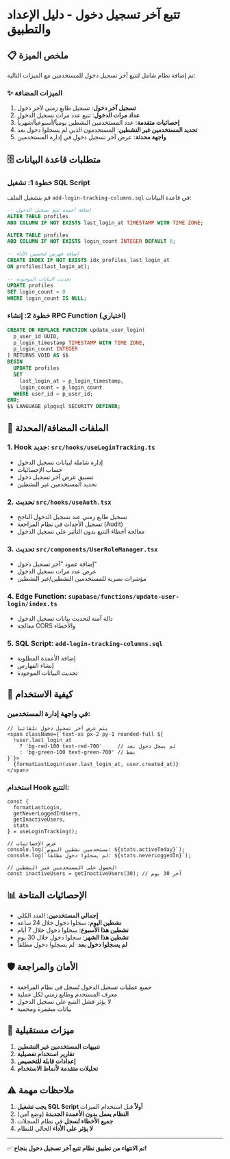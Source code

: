 # تتبع آخر تسجيل دخول - دليل الإعداد والتطبيق

## 📋 ملخص الميزة

تم إضافة نظام شامل لتتبع آخر تسجيل دخول للمستخدمين مع الميزات التالية:

### ✨ الميزات المضافة

1. **تسجيل آخر دخول**: تسجيل طابع زمني لآخر دخول
2. **عداد مرات الدخول**: تتبع عدد مرات تسجيل الدخول
3. **إحصائيات متقدمة**: عدد المستخدمين النشطين يومياً/أسبوعياً/شهرياً
4. **تحديد المستخدمين غير النشطين**: المستخدمون الذين لم يسجلوا دخول بعد
5. **واجهة محدثة**: عرض آخر تسجيل دخول في إدارة المستخدمين

## 🗄️ متطلبات قاعدة البيانات

### خطوة 1: تشغيل SQL Script

قم بتشغيل الملف `add-login-tracking-columns.sql` في قاعدة البيانات:

```sql
-- إضافة أعمدة تتبع تسجيل الدخول
ALTER TABLE profiles 
ADD COLUMN IF NOT EXISTS last_login_at TIMESTAMP WITH TIME ZONE;

ALTER TABLE profiles 
ADD COLUMN IF NOT EXISTS login_count INTEGER DEFAULT 0;

-- إضافة فهرس لتحسين الأداء
CREATE INDEX IF NOT EXISTS idx_profiles_last_login_at 
ON profiles(last_login_at);

-- تحديث البيانات الموجودة
UPDATE profiles 
SET login_count = 0 
WHERE login_count IS NULL;
```

### خطوة 2: إنشاء RPC Function (اختياري)

```sql
CREATE OR REPLACE FUNCTION update_user_login(
  p_user_id UUID,
  p_login_timestamp TIMESTAMP WITH TIME ZONE,
  p_login_count INTEGER
) RETURNS VOID AS $$
BEGIN
  UPDATE profiles 
  SET 
    last_login_at = p_login_timestamp,
    login_count = p_login_count
  WHERE user_id = p_user_id;
END;
$$ LANGUAGE plpgsql SECURITY DEFINER;
```

## 📁 الملفات المضافة/المحدثة

### 1. Hook جديد: `src/hooks/useLoginTracking.ts`
- إدارة شاملة لبيانات تسجيل الدخول
- حساب الإحصائيات
- تنسيق عرض آخر تسجيل دخول
- تحديد المستخدمين غير النشطين

### 2. تحديث `src/hooks/useAuth.tsx`
- تسجيل طابع زمني عند تسجيل الدخول الناجح
- تسجيل الأحداث في نظام المراجعة (Audit)
- معالجة أخطاء التتبع بدون التأثير على تسجيل الدخول

### 3. تحديث `src/components/UserRoleManager.tsx`
- إضافة عمود "آخر تسجيل دخول"
- عرض عدد مرات تسجيل الدخول
- مؤشرات بصرية للمستخدمين النشطين/غير النشطين

### 4. Edge Function: `supabase/functions/update-user-login/index.ts`
- دالة آمنة لتحديث بيانات تسجيل الدخول
- معالجة CORS والأخطاء

### 5. SQL Script: `add-login-tracking-columns.sql`
- إضافة الأعمدة المطلوبة
- إنشاء الفهارس
- تحديث البيانات الموجودة

## 🔧 كيفية الاستخدام

### في واجهة إدارة المستخدمين:

```tsx
// يتم عرض آخر تسجيل دخول تلقائياً
<span className={`text-xs px-2 py-1 rounded-full ${
  !user.last_login_at 
    ? 'bg-red-100 text-red-700'     // لم يسجل دخول بعد
    : 'bg-green-100 text-green-700' // نشط
}`}>
  {formatLastLogin(user.last_login_at, user.created_at)}
</span>
```

### استخدام Hook التتبع:

```tsx
const { 
  formatLastLogin, 
  getNeverLoggedInUsers, 
  getInactiveUsers,
  stats 
} = useLoginTracking();

// عرض الإحصائيات
console.log(`مستخدمين نشطين اليوم: ${stats.activeToday}`);
console.log(`لم يسجلوا دخول مطلقاً: ${stats.neverLoggedIn}`);

// الحصول على المستخدمين غير النشطين
const inactiveUsers = getInactiveUsers(30); // آخر 30 يوم
```

## 📊 الإحصائيات المتاحة

- **إجمالي المستخدمين**: العدد الكلي
- **نشطين اليوم**: سجلوا دخول خلال 24 ساعة
- **نشطين هذا الأسبوع**: سجلوا دخول خلال 7 أيام
- **نشطين هذا الشهر**: سجلوا دخول خلال 30 يوم
- **لم يسجلوا دخول بعد**: لم يسجلوا دخول مطلقاً

## 🛡️ الأمان والمراجعة

- جميع عمليات تسجيل الدخول تُسجل في نظام المراجعة
- معرف المستخدم وطابع زمني لكل عملية
- لا يؤثر فشل التتبع على تسجيل الدخول
- بيانات مشفرة ومحمية

## 🔮 ميزات مستقبلية

1. **تنبيهات المستخدمين غير النشطين**
2. **تقارير استخدام تفصيلية**
3. **إعدادات قابلة للتخصيص**
4. **تحليلات متقدمة لأنماط الاستخدام**

## ⚠️ ملاحظات مهمة

1. **يجب تشغيل SQL Script أولاً** قبل استخدام الميزات
2. **النظام يعمل بدون الأعمدة الجديدة** (وضع آمن)
3. **جميع الأخطاء تُسجل** في نظام السجلات
4. **لا يؤثر على الأداء** الحالي للنظام

---

✅ **تم الانتهاء من تطبيق نظام تتبع آخر تسجيل دخول بنجاح!**